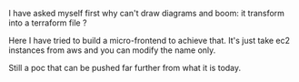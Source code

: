 I have asked myself first why can't draw diagrams and boom: it transform into a terraform file ?

Here I have tried to build a micro-frontend to achieve that. It's just take ec2 instances from aws and you can modify the name only.

Still a poc that can be pushed far further from what it is today.
